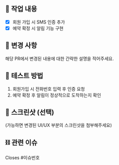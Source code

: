 ## 📢 작업 내용
- [x] 회원 가입 시 SMS 인증 추가
- [x] 예약 확정 시 알림 기능 구현

## 🔎 변경 사항
해당 PR에서 변경된 내용에 대한 간략한 설명을 적어주세요.

## 🚀 테스트 방법
1. 회원가입 시 전화번호 입력 후 인증 요청
2. 예약 확정 후 알림이 정상적으로 도착하는지 확인

## 📸 스크린샷 (선택)
(가능하면 변경된 UI/UX 부분의 스크린샷을 첨부해주세요)

## ⛓️ 관련 이슈
Closes #이슈번호
